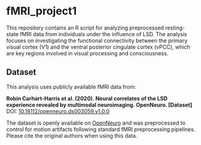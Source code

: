 # fMRI_project1
This repository contains an R script for analyzing preprocessed resting-state fMRI data from individuals under the influence of LSD. The analysis focuses on investigating the functional connectivity between the primary visual cortex (V1) and the ventral posterior cingulate cortex (vPCC), which are key regions involved in visual processing and consciousness.
## Dataset  
This analysis uses publicly available fMRI data from:  

**Robin Carhart-Harris et al. (2020). Neural correlates of the LSD experience revealed by multimodal neuroimaging. OpenNeuro. [Dataset]**  
DOI: [10.18112/openneuro.ds003059.v1.0.0](https://doi.org/10.18112/openneuro.ds003059.v1.0.0)  

The dataset is openly available on [OpenNeuro](https://openneuro.org/datasets/ds003059) and was preprocessed to control for motion artifacts following standard fMRI preprocessing pipelines. Please cite the original authors when using this data.
